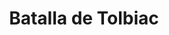 ﻿---
title: "Batalla de Tolbiac"
permalink: periodes_568.html
layout: periode
dataInici: 496
sidebar: periodes
pares:
  - 124:
    title: "Reinos Francos"
    dataInici: "(481)"
    dataFi: "(751)"

fills:
jocsPrincipals:
jocsEscenaris:
jocsEpoca:
  - title: "Furor Barbarus"
    bggId: 138945
    escenari: "Tolbiac"

jocsEpocaEscenaris:
---
